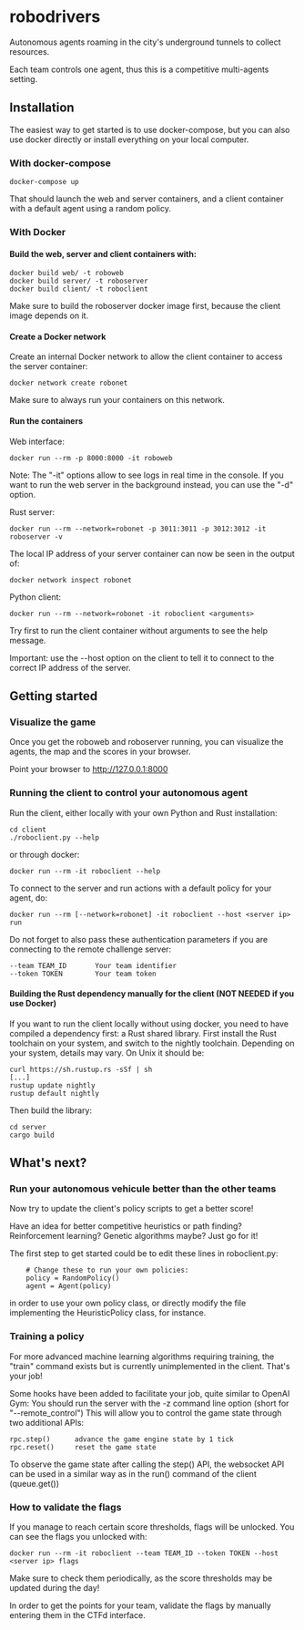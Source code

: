 # robodrivers

Autonomous agents roaming in the city's underground tunnels to collect resources.

Each team controls one agent, thus this is a competitive multi-agents setting.

## Installation

The easiest way to get started is to use docker-compose, but you can also use docker directly or install everything on your local computer.

### With docker-compose

```
docker-compose up
```
That should launch the web and server containers, and a client container with a default agent using a random policy.

### With Docker

#### Build the web, server and client containers with:

```
docker build web/ -t roboweb
docker build server/ -t roboserver
docker build client/ -t roboclient
```
Make sure to build the roboserver docker image first, because the client image depends on it.

#### Create a Docker network

Create an internal Docker network to allow the client container to access the server container:
```
docker network create robonet
```
Make sure to always run your containers on this network.

#### Run the containers

Web interface:
```
docker run --rm -p 8000:8000 -it roboweb
```
Note: The "-it" options allow to see logs in real time in the console.
If you want to run the web server in the background instead, you can use the "-d" option.

Rust server:
```
docker run --rm --network=robonet -p 3011:3011 -p 3012:3012 -it roboserver -v
```

The local IP address of your server container can now be seen in the output of:
```
docker network inspect robonet
```

Python client:
```
docker run --rm --network=robonet -it roboclient <arguments>
```
Try first to run the client container without arguments to see the help message.

Important: use the --host option on the client to tell it to connect to the correct IP address of the server.
 

## Getting started

### Visualize the game 

Once you get the roboweb and roboserver running, you can visualize the agents, the map and the scores in your browser.

Point your browser to http://127.0.0.1:8000

### Running the client to control your autonomous agent

Run the client, either locally with your own Python and Rust installation:
```
cd client
./roboclient.py --help
```
or through docker:
```
docker run --rm -it roboclient --help
```

To connect to the server and run actions with a default policy for your agent, do:
```
docker run --rm [--network=robonet] -it roboclient --host <server ip> run
```

Do not forget to also pass these authentication parameters if you are connecting to the remote challenge server:
```
--team TEAM_ID       Your team identifier
--token TOKEN        Your team token
```

#### Building the Rust dependency manually for the client (NOT NEEDED if you use Docker) 

If you want to run the client locally without using docker, you need to have compiled a dependency first: a Rust shared library.
First install the Rust toolchain on your system, and switch to the nightly toolchain.
Depending on your system, details may vary. On Unix it should be:
```
curl https://sh.rustup.rs -sSf | sh
[...]
rustup update nightly
rustup default nightly
``` 
Then build the library:
```
cd server
cargo build
```

## What's next?

### Run your autonomous vehicule better than the other teams

Now try to update the client's policy scripts to get a better score!

Have an idea for better competitive heuristics or path finding? Reinforcement learning? Genetic algorithms maybe?
Just go for it!

The first step to get started could be to edit these lines in roboclient.py:
```
    # Change these to run your own policies:
    policy = RandomPolicy()
    agent = Agent(policy)
```
in order to use your own policy class, or directly modify the file implementing the HeuristicPolicy class, for instance.

### Training a policy

For more advanced machine learning algorithms requiring training, the "train" command exists but is currently unimplemented in the client. That's your job!

Some hooks have been added to facilitate your job, quite similar to OpenAI Gym:
You should run the server with the -z command line option (short for "--remote\_control")
This will allow you to control the game state through two additional APIs:
```
rpc.step()      advance the game engine state by 1 tick
rpc.reset()     reset the game state
```

To observe the game state after calling the step() API, the websocket API can be used in a similar way as in the run() command of the client (queue.get())

### How to validate the flags

If you manage to reach certain score thresholds, flags will be unlocked.
You can see the flags you unlocked with:
```
docker run --rm -it roboclient --team TEAM_ID --token TOKEN --host <server ip> flags
```

Make sure to check them periodically, as the score thresholds may be updated during the day!

In order to get the points for your team, validate the flags by manually entering them in the CTFd interface.
 
